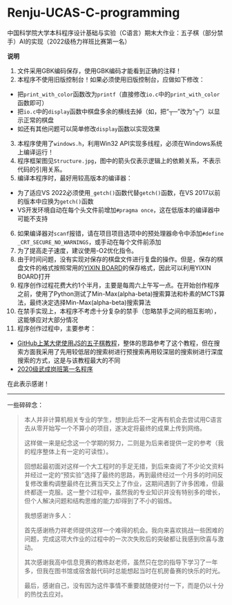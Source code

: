 # Renju-UCAS-C-programming

中国科学院大学本科程序设计基础与实验（C语言）期末大作业：五子棋（部分禁手）AI的实现（2022级杨力祥班比赛第一名）

**说明**
1. 文件采用GBK编码保存，使用GBK编码才能看到正确的注释！
2. 本程序不使用旧版控制台！如果必须使用旧版控制台，应做如下修改：
- 把`print_with_color`函数改为`printf`（直接修改`io.c`中的`print_with_color`函数即可）
- 把`io.c`中的`display`函数中棋盘多余的横线去掉（如，把“┬─”改为“┬”）以显示正常的棋盘
- 如还有其他问题可以简单修改`display`函数以实现效果
3. 本程序使用了`windows.h`，利用Win32 API实现多线程，必须在Windows系统上编译运行！
4. 程序框架图见`Structure.jpg`，图中的箭头仅表示逻辑上的依赖关系，不表示代码的引用关系。
5. 编译本程序时，最好用较高版本的编译器：
- 为了适应VS 2022必须使用`_getch()`函数代替`getch()`函数，在VS 2017以前的版本中应换为`getch()`函数
- VS开发环境自动在每个头文件前增加`#pragma once`，这在低版本的编译器中可能不支持
6. 如果编译器对`scanf`报错，请在项目项目选项中的预处理器命令中添加`#define _CRT_SECURE_NO_WARNINGS`，或手动在每个文件前添加
7. 为了提高走子速度，建议使用-O2优化指令。
8. 由于时间问题，没有实现对保存的棋盘文件进行复盘的操作。但是，保存的棋盘文件的格式按照常用的[YIXIN BOARD](https://www.aiexp.info/pages/yixin.html)的保存格式，因此可以利用YIXIN BOARD打开
9. 程序创作过程花费大约1个半月，主要是每周六上午写一点。在开始创作程序之前，使用了Python测试了Min-Max(alpha-beta)搜索算法和朴素的MCTS算法，最终决定选择Min-Max(alpha-beta)搜索算法
10. 在禁手实现上，本程序不考虑十分复杂的禁手（忽略禁手之间的相互影响），这能够应对大部分情况
11. 程序创作过程中，主要参考：
- [GitHub上某大佬使用JS的五子棋教程](https://github.com/lihongxun945/myblog/labels/五子棋AI教程第二版)，整体的思路参考了这个教程，但在搜索方面我采用了先用较低层的搜索树进行预搜索再用较深层的搜索树进行深度搜索的方式，这是与该教程最大的不同
- [2020级武成岗班第一名程序](https://github.com/MingZwhy/UCAS-C_programming)

在此表示感谢！

---

一些碎碎念：

> 本人并非计算机相关专业的学生，想到此后不一定再有机会去尝试用C语言去从零开始写一个不算小的项目，遂决定将最终的成果上传到网络。
>
> 这样做一来是纪念这一个学期的努力，二则是为后来者提供一定的参考（我的程序整体上有一定的可读性）。
>
> 回想起最初面对这样一个大工程时的手足无措，到后来查阅了不少论文资料并经过一定的“预实验”选择了最终的思路，再到最终经过一个月多的时间反复修改重构调整最终在比赛当天交上了作业，这期间遇到了许多困难，但最终都逐一克服。这一整个过程中，虽然我的专业知识并没有特别多的增长，但个人解决问题和结构思维的能力却得到了不小的锻炼。
>
> 我想感谢许多人：
>
> 首先感谢杨力祥老师提供这样一个难得的机会。我向来喜欢挑战一些困难的问题，完成这项大作业的过程中的一次次失败后的突破都让我感到欣喜与激动。
>
> 其次感谢我高中信息竞赛的教练赵老师，虽然只在您的指导下学习了一年多，但我在图书馆或宿舍敲代码时总能想起当时在机房备赛的快乐的时光。
>
> 最后，感谢自己，没有因为这件事情不重要就随便对付一下，而是仍以十分的热忱去应对。


